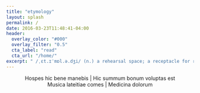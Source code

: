 ```yaml
---
title: "etymology"
layout: splash
permalink: /
date: 2016-03-23T11:48:41-04:00
header:
  overlay_color: "#000"
  overlay_filter: "0.5"
  cta_label: "read"
  cta_url: "/home/"
excerpt: " /ˌɛt.ɪˈmɒl.ə.dʒi/ (n.) a rehearsal space; a receptacle for rough thoughts"
---
```


<center>
    Hospes hic bene manebis | Hic summum bonum voluptas est
</center>

<center>
    Musica lateitiae comes | Medicina dolorum
</center>